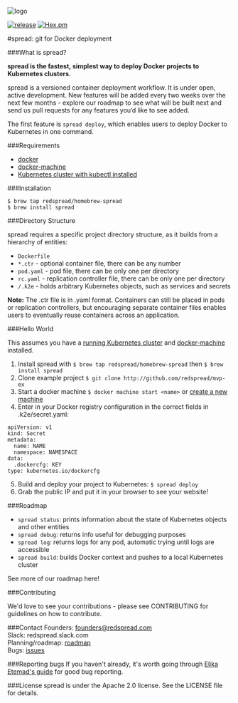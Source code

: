 ![logo](../public/images/Redspread_Logo.png)

[![release](https://img.shields.io/badge/release-v0.0.1-red.svg)]() [![Hex.pm](https://img.shields.io/hexpm/l/plug.svg)]()



#spread: git for Docker deployment

###What is spread?

**spread is the fastest, simplest way to deploy Docker projects to Kubernetes clusters.** 

spread is a versioned container deployment workflow. It is under open, active development. New features will be added every two weeks over the next few months - explore our roadmap to see what will be built next and send us pull requests for any features you’d like to see added. 

The first feature is `spread deploy`, which enables users to deploy Docker to Kubernetes in one command. 

###Requirements
* <a href="https://docs.docker.com/engine/installation/">docker</a>
* <a href="https://docs.docker.com/machine/get-started/">docker-machine</a>
* <a href="https://blog.redspread.com/2016/02/04/google-container-engine-quickstart/">Kubernetes cluster with kubectl installed</a>

###Installation

`$ brew tap redspread/homebrew-spread`  
`$ brew install spread`

###Directory Structure

spread requires a specific project directory structure, as it builds from a hierarchy of entities:

* `Dockerfile`
* `*.ctr` - optional container file, there can be any number
* `pod.yaml` - pod file, there can be only one per directory
* `rc.yaml` - replication controller file, there can be only one per directory
* `/.k2e` - holds arbitrary Kubernetes objects, such as services and secrets

**Note:** The .ctr file is in .yaml format. Containers can still be placed in pods or replication controllers, but encouraging separate container files enables users to eventually reuse containers across an application.

###Hello World

This assumes you have a <a href="https://blog.redspread.com/2016/02/04/google-container-engine-quickstart/">running Kubernetes cluster</a> and <a href="https://docs.docker.com/machine/get-started/">docker-machine</a> installed.

1. Install spread with `$ brew tap redspread/homebrew-spread` then `$ brew install spread` 
2. Clone example project `$ git clone http://github.com/redspread/mvp-ex`
3. Start a docker machine `$ docker machine start <name>` or <a href="https://docs.docker.com/machine/get-started/">create a new machine</a>
4. Enter in your Docker registry configuration in the correct fields in .k2e/secret.yaml:
<pre><code>apiVersion: v1
kind: Secret
metadata:
  name: NAME
  namespace: NAMESPACE
data:
  .dockercfg: KEY
type: kubernetes.io/dockercfg</code></pre>
5. Build and deploy your project to Kubernetes: `$ spread deploy`
6. Grab the public IP and put it in your browser to see your website!

###Roadmap

* `spread status`: prints information about the state of Kubernetes objects and other entities 
* `spread debug`: returns info useful for debugging purposes
* `spread log`: returns logs for any pod, automatic trying until logs are accessible
* `spread build`: builds Docker context and pushes to a local Kubernetes cluster

See more of our roadmap here!

###Contributing

We'd love to see your contributions - please see CONTRIBUTING for guidelines on how to contribute.

###Contact
Founders: founders@redspread.com  
Slack: redspread.slack.com  
Planning/roadmap: <a href="http://github.com/redspread/spread/roadmap.md">roadmap</a>  
Bugs: <a href="https://github.com/redspread/spread/issues">issues</a>

###Reporting bugs
If you haven't already, it's worth going through <a href="http://fantasai.inkedblade.net/style/talks/filing-good-bugs/">Elika Etemad's guide</a> for good bug reporting.

###License
spread is under the Apache 2.0 license. See the LICENSE file for details.